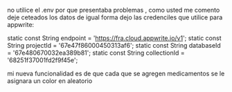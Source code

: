 no utilice el .env por que presentaba problemas , como usted me comento deje ceteados los datos de igual forma dejo las credenciles que utilice para appwrite:

  static const String endpoint = 'https://fra.cloud.appwrite.io/v1';
  static const String projectId = '67e47f86000450313af6';
  static const String databaseId = '67e480670032ea389b81';
  static const String collectionId = '68251f37001fd2f9f45e';

mi nueva funcionalidad es de que cada que se agregen medicamentos se le asignara un color en aleatorio

